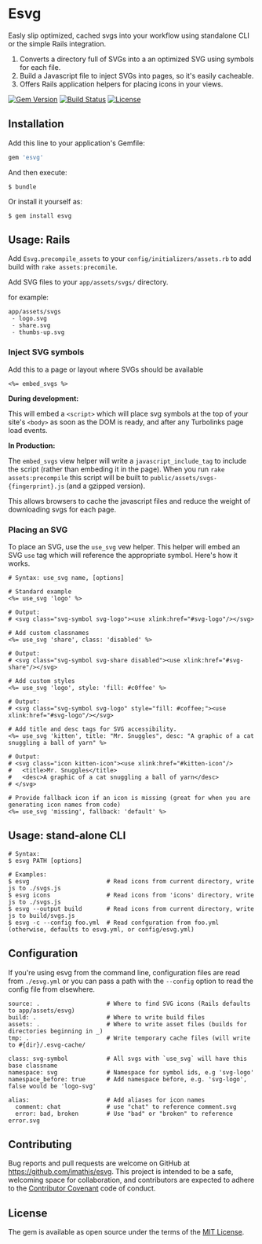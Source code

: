 # Esvg

Easly slip optimized, cached svgs into your workflow using standalone CLI or the simple Rails integration.

1. Converts a directory full of SVGs into a an optimized SVG using symbols for each file.
2. Build a Javascript file to inject SVGs into pages, so it's easily cacheable.
3. Offers Rails application helpers for placing icons in your views.

[![Gem Version](http://img.shields.io/gem/v/esvg.svg)](https://rubygems.org/gems/esvg)
[![Build Status](http://img.shields.io/travis/imathis/esvg.svg)](https://travis-ci.org/imathis/esvg)
[![License](http://img.shields.io/:license-mit-blue.svg)](http://imathis.mit-license.org)

## Installation

Add this line to your application's Gemfile:

```ruby
gem 'esvg'
```

And then execute:

    $ bundle

Or install it yourself as:

    $ gem install esvg

## Usage: Rails

Add `Esvg.precompile_assets` to your `config/initializers/assets.rb` to add build with `rake assets:precomile`.

Add SVG files to your `app/assets/svgs/` directory.

for example:

```
app/assets/svgs
 - logo.svg
 - share.svg
 - thumbs-up.svg
```

### Inject SVG symbols

Add this to a page or layout where SVGs should be available

```
<%= embed_svgs %>
```

**During development:**

This will embed a `<script>` which will place svg symbols at the top of your site's `<body>` as soon as the DOM is ready, and after any Turbolinks page load events.

**In Production:**

The `embed_svgs` view helper will write a `javascript_include_tag` to include the script (rather than embeding it in the page).
When you run `rake assets:precompile` this script will be built to `public/assets/svgs-{fingerprint}.js` (and a gzipped version).

This allows browsers to cache the javascript files and reduce the weight of downloading svgs for each page.

### Placing an SVG

To place an SVG, use the `use_svg` vew helper. This helper will embed an SVG `use` tag which will reference the appropriate symbol. Here's how it works.

```
# Syntax: use_svg name, [options]

# Standard example
<%= use_svg 'logo' %>

# Output:
# <svg class="svg-symbol svg-logo"><use xlink:href="#svg-logo"/></svg>

# Add custom classnames
<%= use_svg 'share', class: 'disabled' %>

# Output: 
# <svg class="svg-symbol svg-share disabled"><use xlink:href="#svg-share"/></svg>

# Add custom styles
<%= use_svg 'logo', style: 'fill: #c0ffee' %>

# Output: 
# <svg class="svg-symbol svg-logo" style="fill: #coffee;"><use xlink:href="#svg-logo"/></svg>

# Add title and desc tags for SVG accessibility.
<%= use_svg 'kitten', title: "Mr. Snuggles", desc: "A graphic of a cat snuggling a ball of yarn" %>

# Output: 
# <svg class="icon kitten-icon"><use xlink:href="#kitten-icon"/>
#   <title>Mr. Snuggles</title>
#   <desc>A graphic of a cat snuggling a ball of yarn</desc>
# </svg>

# Provide fallback icon if an icon is missing (great for when you are generating icon names from code)
<%= use_svg 'missing', fallback: 'default' %>

```

## Usage: stand-alone CLI

```
# Syntax:
$ esvg PATH [options]

# Examples:
$ esvg                      # Read icons from current directory, write js to ./svgs.js
$ esvg icons                # Read icons from 'icons' directory, write js to ./svgs.js
$ esvg --output build       # Read icons from current directory, write js to build/svgs.js
$ esvg -c --config foo.yml  # Read confguration from foo.yml (otherwise, defaults to esvg.yml, or config/esvg.yml)
```

## Configuration

If you're using esvg from the command line, configuration files are read from `./esvg.yml` or you can pass a path with the `--config` option to read the config file from elsewhere.

```
source: .                   # Where to find SVG icons (Rails defaults to app/assets/esvg)
build: .                    # Where to write build files
assets: .                   # Where to write asset files (builds for directories beginning in _)
tmp: .                      # Write temporary cache files (will write to #{dir}/.esvg-cache/

class: svg-symbol           # All svgs with `use_svg` will have this base classname
namespace: svg              # Namespace for symbol ids, e.g 'svg-logo'
namespace_before: true      # Add namespace before, e.g. 'svg-logo', false would be 'logo-svg'

alias:                      # Add aliases for icon names
  comment: chat             # use "chat" to reference comment.svg
  error: bad, broken        # Use "bad" or "broken" to reference error.svg
```

## Contributing

Bug reports and pull requests are welcome on GitHub at https://github.com/imathis/esvg. This project is intended to be a safe, welcoming space for collaboration, and contributors are expected to adhere to the [Contributor Covenant](contributor-covenant.org) code of conduct.

## License

The gem is available as open source under the terms of the [MIT License](http://opensource.org/licenses/MIT).

